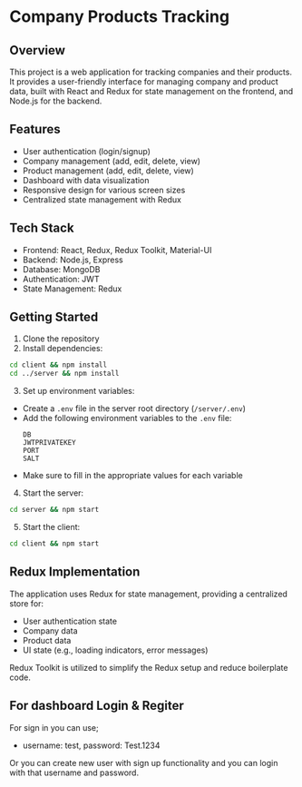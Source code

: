 # Company Products Tracking

## Overview

This project is a web application for tracking companies and their products. It provides a user-friendly interface for managing company and product data, built with React and Redux for state management on the frontend, and Node.js for the backend.

## Features

- User authentication (login/signup)
- Company management (add, edit, delete, view)
- Product management (add, edit, delete, view)
- Dashboard with data visualization
- Responsive design for various screen sizes
- Centralized state management with Redux

## Tech Stack

- Frontend: React, Redux, Redux Toolkit, Material-UI
- Backend: Node.js, Express
- Database: MongoDB
- Authentication: JWT
- State Management: Redux

## Getting Started

1. Clone the repository
2. Install dependencies:

```bash
cd client && npm install
cd ../server && npm install
```

3. Set up environment variables:
- Create a `.env` file in the server root directory (`/server/.env`)
- Add the following environment variables to the `.env` file:
  ```
  DB
  JWTPRIVATEKEY
  PORT
  SALT
  ```
- Make sure to fill in the appropriate values for each variable
4. Start the server:

```bash
cd server && npm start
```

5. Start the client:

```bash
cd client && npm start
```

## Redux Implementation

The application uses Redux for state management, providing a centralized store for:

- User authentication state
- Company data
- Product data
- UI state (e.g., loading indicators, error messages)

Redux Toolkit is utilized to simplify the Redux setup and reduce boilerplate code.

## For dashboard Login & Regiter

For sign in you can use;

- username: test, password: Test.1234

Or you can create new user with sign up functionality and you can login with that username and password.
